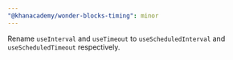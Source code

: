 ```yaml
---
"@khanacademy/wonder-blocks-timing": minor
---
```


Rename `useInterval` and `useTimeout` to `useScheduledInterval`
and `useScheduledTimeout` respectively.
